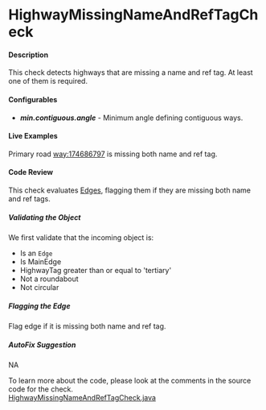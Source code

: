 # HighwayMissingNameAndRefTagCheck

#### Description
This check detects highways that are missing a name and ref tag. At least one of them is required.

#### Configurables
- ***min.contiguous.angle*** - Minimum angle defining contiguous ways.

#### Live Examples

Primary road [way:174686797](https://www.openstreetmap.org/way/174686797) is missing both name and ref tag.

#### Code Review
This check evaluates [Edges](https://github.com/osmlab/atlas/blob/dev/src/main/java/org/openstreetmap/atlas/geography/atlas/items/Edge.java), flagging them if they are missing
both name and ref tags.

##### Validating the Object
We first validate that the incoming object is:
* Is an `Edge`
* Is MainEdge
* HighwayTag greater than or equal to 'tertiary'
* Not a roundabout
* Not circular

##### Flagging the Edge
Flag edge if it is missing both name and ref tag.

##### AutoFix Suggestion
NA


To learn more about the code, please look at the comments in the source code for the check.  
[HighwayMissingNameAndRefTagCheck.java](../../src/main/java/org/openstreetmap/atlas/checks/validation/tag/HighwayMissingNameAndRefTagCheck.java)
